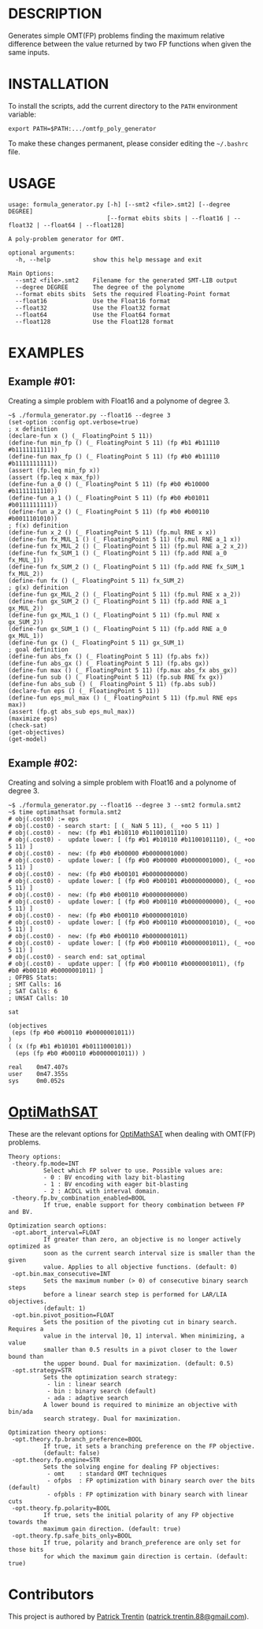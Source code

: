 # DESCRIPTION

Generates simple OMT(FP) problems finding the maximum relative difference
between the value returned by two FP functions when given the same inputs.

# INSTALLATION

To install the scripts, add the current directory
to the `PATH` environment variable:

    export PATH=$PATH:.../omtfp_poly_generator

To make these changes permanent, please consider
editing the `~/.bashrc` file.

# USAGE

    usage: formula_generator.py [-h] [--smt2 <file>.smt2] [--degree DEGREE]
                                [--format ebits sbits | --float16 | --float32 | --float64 | --float128]
    
    A poly-problem generator for OMT.
    
    optional arguments:
      -h, --help            show this help message and exit
    
    Main Options:
      --smt2 <file>.smt2    Filename for the generated SMT-LIB output
      --degree DEGREE       The degree of the polynome
      --format ebits sbits  Sets the required Floating-Point format
      --float16             Use the Float16 format
      --float32             Use the Float32 format
      --float64             Use the Float64 format
      --float128            Use the Float128 format

# EXAMPLES

## Example #01:

Creating a simple problem with Float16 and a polynome of degree 3.

    ~$ ./formula_generator.py --float16 --degree 3
    (set-option :config opt.verbose=true)
    ; x definition
    (declare-fun x () (_ FloatingPoint 5 11))
    (define-fun min_fp () (_ FloatingPoint 5 11) (fp #b1 #b11110 #b1111111111))
    (define-fun max_fp () (_ FloatingPoint 5 11) (fp #b0 #b11110 #b1111111111))
    (assert (fp.leq min_fp x))
    (assert (fp.leq x max_fp))
    (define-fun a_0 () (_ FloatingPoint 5 11) (fp #b0 #b10000 #b1111111110))
    (define-fun a_1 () (_ FloatingPoint 5 11) (fp #b0 #b01011 #b0111111111))
    (define-fun a_2 () (_ FloatingPoint 5 11) (fp #b0 #b00110 #b0011101010))
    ; f(x) definition
    (define-fun x_2 () (_ FloatingPoint 5 11) (fp.mul RNE x x))
    (define-fun fx_MUL_1 () (_ FloatingPoint 5 11) (fp.mul RNE a_1 x))
    (define-fun fx_MUL_2 () (_ FloatingPoint 5 11) (fp.mul RNE a_2 x_2))
    (define-fun fx_SUM_1 () (_ FloatingPoint 5 11) (fp.add RNE a_0 fx_MUL_1))
    (define-fun fx_SUM_2 () (_ FloatingPoint 5 11) (fp.add RNE fx_SUM_1 fx_MUL_2))
    (define-fun fx () (_ FloatingPoint 5 11) fx_SUM_2)
    ; g(x) definition
    (define-fun gx_MUL_2 () (_ FloatingPoint 5 11) (fp.mul RNE x a_2))
    (define-fun gx_SUM_2 () (_ FloatingPoint 5 11) (fp.add RNE a_1 gx_MUL_2))
    (define-fun gx_MUL_1 () (_ FloatingPoint 5 11) (fp.mul RNE x gx_SUM_2))
    (define-fun gx_SUM_1 () (_ FloatingPoint 5 11) (fp.add RNE a_0 gx_MUL_1))
    (define-fun gx () (_ FloatingPoint 5 11) gx_SUM_1)
    ; goal definition
    (define-fun abs_fx () (_ FloatingPoint 5 11) (fp.abs fx))
    (define-fun abs_gx () (_ FloatingPoint 5 11) (fp.abs gx))
    (define-fun max () (_ FloatingPoint 5 11) (fp.max abs_fx abs_gx))
    (define-fun sub () (_ FloatingPoint 5 11) (fp.sub RNE fx gx))
    (define-fun abs_sub () (_ FloatingPoint 5 11) (fp.abs sub))
    (declare-fun eps () (_ FloatingPoint 5 11))
    (define-fun eps_mul_max () (_ FloatingPoint 5 11) (fp.mul RNE eps max))
    (assert (fp.gt abs_sub eps_mul_max))
    (maximize eps)
    (check-sat)
    (get-objectives)
    (get-model)


## Example #02:

Creating and solving a simple problem with Float16 and a polynome of degree 3.

    ~$ ./formula_generator.py --float16 --degree 3 --smt2 formula.smt2
    ~$ time optimathsat formula.smt2
    # obj(.cost0) := eps
    # obj(.cost0) - search start: [ (_ NaN 5 11), (_ +oo 5 11) ]
    # obj(.cost0) -  new: (fp #b1 #b10110 #b1100101110)
    # obj(.cost0) -  update lower: [ (fp #b1 #b10110 #b1100101110), (_ +oo 5 11) ]
    # obj(.cost0) -  new: (fp #b0 #b00000 #b0000001000)
    # obj(.cost0) -  update lower: [ (fp #b0 #b00000 #b0000001000), (_ +oo 5 11) ]
    # obj(.cost0) -  new: (fp #b0 #b00101 #b0000000000)
    # obj(.cost0) -  update lower: [ (fp #b0 #b00101 #b0000000000), (_ +oo 5 11) ]
    # obj(.cost0) -  new: (fp #b0 #b00110 #b0000000000)
    # obj(.cost0) -  update lower: [ (fp #b0 #b00110 #b0000000000), (_ +oo 5 11) ]
    # obj(.cost0) -  new: (fp #b0 #b00110 #b0000001010)
    # obj(.cost0) -  update lower: [ (fp #b0 #b00110 #b0000001010), (_ +oo 5 11) ]
    # obj(.cost0) -  new: (fp #b0 #b00110 #b0000001011)
    # obj(.cost0) -  update lower: [ (fp #b0 #b00110 #b0000001011), (_ +oo 5 11) ]
    # obj(.cost0) - search end: sat_optimal
    # obj(.cost0) -  update upper: [ (fp #b0 #b00110 #b0000001011), (fp #b0 #b00110 #b0000001011) ]
    ; OFPBS Stats:
    ; SMT Calls: 16
    ; SAT Calls: 6
    ; UNSAT Calls: 10
    
    sat
    
    (objectives
     (eps (fp #b0 #b00110 #b0000001011))
    )
    ( (x (fp #b1 #b10101 #b0111000101))
      (eps (fp #b0 #b00110 #b0000001011)) )
    
    real    0m47.407s
    user    0m47.355s
    sys     0m0.052s


# [OptiMathSAT](http://optimathsat.disi.unitn.it/)

These are the relevant options for [OptiMathSAT](http://optimathsat.disi.unitn.it/)
when dealing with OMT(FP) problems.

    Theory options:
     -theory.fp.mode=INT
              Select which FP solver to use. Possible values are:
              - 0 : BV encoding with lazy bit-blasting
              - 1 : BV encoding with eager bit-blasting
              - 2 : ACDCL with interval domain.
     -theory.fp.bv_combination_enabled=BOOL
              If true, enable support for theory combination between FP and BV.

    Optimization search options:
     -opt.abort_interval=FLOAT
              If greater than zero, an objective is no longer actively optimized as 
              soon as the current search interval size is smaller than the given 
              value. Applies to all objective functions. (default: 0) 
     -opt.bin.max_consecutive=INT
              Sets the maximum number (> 0) of consecutive binary search steps 
              before a linear search step is performed for LAR/LIA objectives. 
              (default: 1) 
     -opt.bin.pivot_position=FLOAT
              Sets the position of the pivoting cut in binary search. Requires a 
              value in the interval ]0, 1] interval. When minimizing, a value 
              smaller than 0.5 results in a pivot closer to the lower bound than 
              the upper bound. Dual for maximization. (default: 0.5) 
     -opt.strategy=STR
              Sets the optimization search strategy: 
               - lin : linear search
               - bin : binary search (default)
               - ada : adaptive search
              A lower bound is required to minimize an objective with bin/ada 
              search strategy. Dual for maximization. 
    
    Optimization theory options:
     -opt.theory.fp.branch_preference=BOOL
              If true, it sets a branching preference on the FP objective. 
              (default: false) 
     -opt.theory.fp.engine=STR
              Sets the solving engine for dealing FP objectives:
               - omt    : standard OMT techniques
               - ofpbs  : FP optimization with binary search over the bits (default)
               - ofpbls : FP optimization with binary search with linear cuts
     -opt.theory.fp.polarity=BOOL
              If true, sets the initial polarity of any FP objective towards the 
              maximum gain direction. (default: true) 
     -opt.theory.fp.safe_bits_only=BOOL
              If true, polarity and branch_preference are only set for those bits 
              for which the maximum gain direction is certain. (default: true) 


# Contributors

This project is authored by [Patrick Trentin](http://www.patricktrentin.com) (<patrick.trentin.88@gmail.com>).


